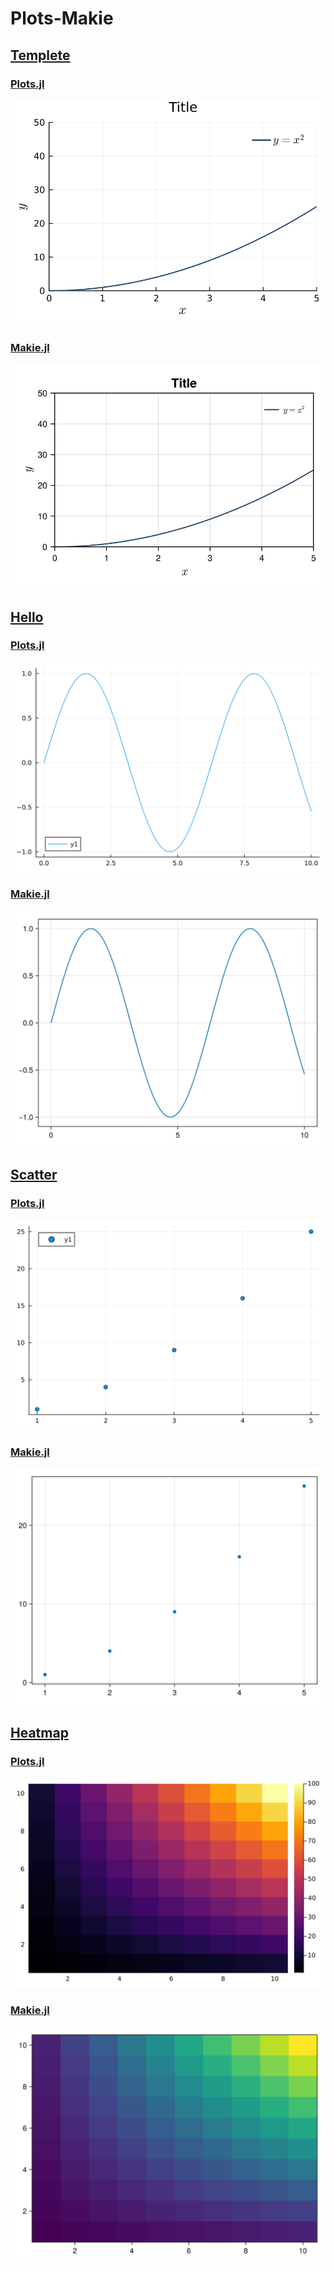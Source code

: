 # Plots-Makie

## [Templete](./templete)

### [Plots.jl](./templete/plots.jl)
![](./templete/plots.svg)

### [Makie.jl](./templete/makie.jl)
![](./templete/makie.svg)

## [Hello](./hello)

### [Plots.jl](./hello/plots.jl)
![](./hello/plots.svg)

### [Makie.jl](./hello/makie.jl)
![](./hello/makie.svg)

## [Scatter](./scatter)

### [Plots.jl](./scatter/plots.jl)
![](./scatter/plots.svg)

### [Makie.jl](./scatter/makie.jl)
![](./scatter/makie.svg)

## [Heatmap](./heatmap)

### [Plots.jl](./heatmap/plots.jl)
![](./heatmap/plots.svg)

### [Makie.jl](./heatmap/makie.jl)
![](./heatmap/makie.svg)
